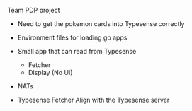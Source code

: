 Team PDP project


- Need to get the pokemon cards into Typesense correctly
- Environment files for loading go apps
- Small app that can read from Typesense 
  - Fetcher 
  - Display (No UI)


- NATs
- Typesense Fetcher Align with the Typesense server